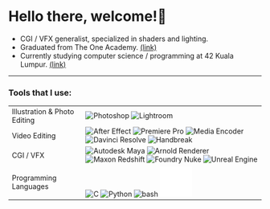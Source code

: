 # Hello there, welcome!👋

- CGI / VFX generalist, specialized in shaders and lighting.
- Graduated from The One Academy. [(link)](https://www.toa.edu.my/)
- Currently studying computer science / programming at 42 Kuala Lumpur. [(link)](https://www.instagram.com/42kualalumpur/)

---

### Tools that I use:

| | |
| --- | ---|
| Illustration & Photo Editing | <img src="https://upload.wikimedia.org/wikipedia/commons/a/af/Adobe_Photoshop_CC_icon.svg" width="64" alt="Photoshop">  <img src="https://upload.wikimedia.org/wikipedia/commons/thumb/b/b6/Adobe_Photoshop_Lightroom_CC_logo.svg/1200px-Adobe_Photoshop_Lightroom_CC_logo.svg.png" width="64" alt="Lightroom" > |
| Video Editing | <img src="https://upload.wikimedia.org/wikipedia/commons/thumb/c/cb/Adobe_After_Effects_CC_icon.svg/1051px-Adobe_After_Effects_CC_icon.svg.png" width="64" alt="After Effect">  <img src="https://upload.wikimedia.org/wikipedia/commons/thumb/4/40/Adobe_Premiere_Pro_CC_icon.svg/500px-Adobe_Premiere_Pro_CC_icon.svg.png" width="64" alt="Premiere Pro">  <img src="https://upload.wikimedia.org/wikipedia/commons/thumb/5/5a/Adobe_Media_Encoder_Icon.svg/1200px-Adobe_Media_Encoder_Icon.svg.png" width="64" alt="Media Encoder">  <img src="https://upload.wikimedia.org/wikipedia/commons/thumb/4/4d/DaVinci_Resolve_Studio.png/500px-DaVinci_Resolve_Studio.png" width="64" alt="Davinci Resolve">  <img src="https://upload.wikimedia.org/wikipedia/commons/d/d9/HandBrake_Icon.png" width="64" alt="Handbreak"> |
| CGI / VFX | <img src="https://upload.wikimedia.org/wikipedia/commons/a/ad/Icon_of_maya_2023.png" width="64" alt="Autodesk Maya">  <img src="https://www.cadac.com/globalassets/software/fy23---autodesk/autodesk-arnold-small-social-400.png" width="64" alt="Arnold Renderer">  <img src="https://textures.motionsquared.net/wp-content/uploads/2020/04/redshift-renderer-logo.png" width="64" alt="Maxon Redshift">  <img src="https://www.foundry.com/sites/default/files/2021-03/ICON_NUKE-rgb-yellow-01.png" width="64" alt="Foundry Nuke">  <img src="https://cdn2.unrealengine.com/ue-logotype-2023-vertical-white-1686x2048-bbfded26daa7.png" width="64" alt="Unreal Engine"> |
| Programming Languages | <img src="https://upload.wikimedia.org/wikipedia/commons/1/19/C_Logo.png" width="64" alt="C">  <img src="https://upload.wikimedia.org/wikipedia/commons/thumb/c/c3/Python-logo-notext.svg/1200px-Python-logo-notext.svg.png" width="64" alt="Python">  <img src="https://upload.wikimedia.org/wikipedia/commons/4/4b/Bash_Logo_Colored.svg" width="64" alt="bash">  <img src="https://raw.githubusercontent.com/Zsh-art/logo/refs/heads/main/png/white_vertical_icon.png" width="64" alt="zshell">  <!--img src="https://upload.wikimedia.org/wikipedia/commons/thumb/c/cf/Lua-Logo.svg/2048px-Lua-Logo.svg.png" width="64" alt="lua"--> |

<!--
- 🔭 I’m currently working on ...
- 🌱 I’m currently learning ...
- 👯 I’m looking to collaborate on ...
- 🤔 I’m looking for help with ...
- 📫 How to reach me: ...
- 💬 Ask me about ...
- 😄 Pronouns: ...
- ⚡ Fun fact: ...
-->
